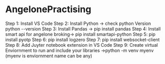 # AngelonePractising
Step 1: Install VS Code
Step 2: Install Python -> check python Version python --version
Step 3: Install Pandas -> pip install pandas
Step 4: Install smart api for angelone broking-> pip install smartapi-python
Step 5: pip install pyotp
Step 6: pip install logzero
Step 7: pip install websocket-client  
Step 8: Add Juyter notebook extension in VS Code
Step 9: Create virtual Enviornment to run and include your libraries ->python -m venv myenv (myenv is enviornment name can be any)
